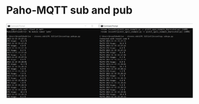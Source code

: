 # Paho-MQTT sub and pub
![sub and pub terminals](https://github.com/BFox03/CPE322/blob/main/Lab5/mqtt.PNG)
